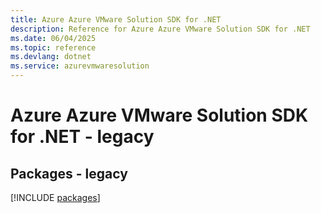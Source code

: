 ```yaml
---
title: Azure Azure VMware Solution SDK for .NET
description: Reference for Azure Azure VMware Solution SDK for .NET
ms.date: 06/04/2025
ms.topic: reference
ms.devlang: dotnet
ms.service: azurevmwaresolution
---
```

# Azure Azure VMware Solution SDK for .NET - legacy
## Packages - legacy
[!INCLUDE [packages](azure-vmware-solution-index.md)]